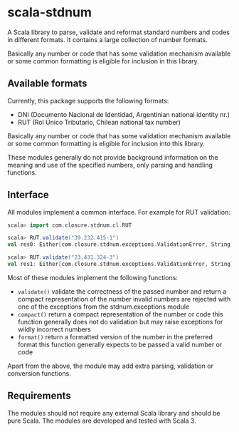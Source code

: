# scala-stdnum

A Scala library to parse, validate and reformat standard numbers and codes in different formats. It contains a large
collection of number formats.

Basically any number or code that has some validation mechanism available or some common formatting is eligible for
inclusion in this library.

## Available formats

Currently, this package supports the following formats:

- DNI (Documento Nacional de Identidad, Argentinian national identity nr.)
- RUT (Rol Único Tributario, Chilean national tax number)

Basically any number or code that has some validation mechanism available or some common formatting is eligible for
inclusion into this library.

These modules generally do not provide background information on the meaning and use of the specified numbers, only
parsing and handling functions.

## Interface

All modules implement a common interface. For example for RUT validation:

```scala
scala> import com.closure.stdnum.cl.RUT

scala> RUT.validate("39.232.415-1")
val res0: Either[com.closure.stdnum.exceptions.ValidationError, String] = Right(392324151)

scala> RUT.validate("23.431.324-3")
val res1: Either[com.closure.stdnum.exceptions.ValidationError, String] = Left(com.closure.stdnum.exceptions.InvalidChecksum)
```

Most of these modules implement the following functions:

- `validate()` validate the correctness of the passed number and return a compact representation of the number invalid
  numbers are rejected with one of the exceptions from the stdnum.exceptions module
- `compact()` return a compact representation of the number or code this function generally does not do validation but
  may raise exceptions for wildly incorrect numbers
- `format()` return a formatted version of the number in the preferred format this function generally expects to be
  passed a valid number or code

Apart from the above, the module may add extra parsing, validation or conversion functions.

## Requirements

The modules should not require any external Scala library and should be pure Scala. The modules are developed and tested with Scala 3.